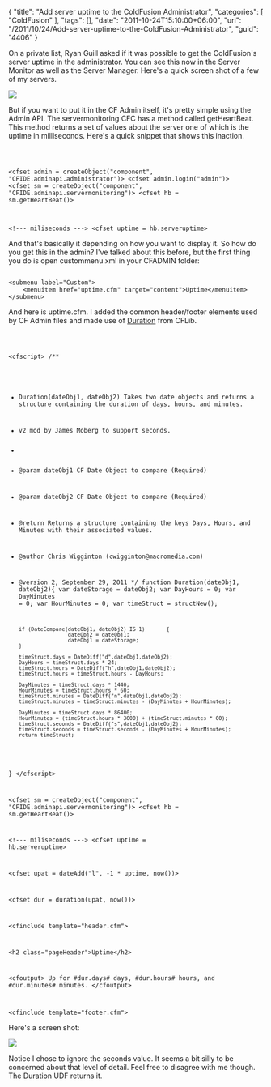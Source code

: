 {
	"title": "Add server uptime to the ColdFusion Administrator",
	"categories": [
		"ColdFusion"
	],
	"tags": [],
	"date": "2011-10-24T15:10:00+06:00",
	"url": "/2011/10/24/Add-server-uptime-to-the-ColdFusion-Administrator",
	"guid": "4406"
}

On a private list, Ryan Guill asked if it was possible to get the ColdFusion's server uptime in the administrator. You can see this now in the Server Monitor as well as the Server Manager. Here's a quick screen shot of a few of my servers.
<!--more-->
<p>

<img src="http://static.raymondcamden.com/images/ScreenClip207.png" />

<p>

But if you want to put it in the CF Admin itself, it's pretty simple using the Admin API. The servermonitoring CFC has a method called getHeartBeat. This method returns a set of values about the server one of which is the uptime in milliseconds.  Here's a quick snippet that shows this inaction.

<p>

<code>

&lt;cfset admin = createObject("component", "CFIDE.adminapi.administrator")&gt;
&lt;cfset admin.login("admin")&gt;
&lt;cfset sm = createObject("component", "CFIDE.adminapi.servermonitoring")&gt;
&lt;cfset hb = sm.getHeartBeat()&gt;

&lt;!--- miliseconds ---&gt;
&lt;cfset uptime = hb.serveruptime&gt;
</code>

<p>

And that's basically it depending on how you want to display it. So how do you get this in the admin? I've talked about this before, but the first thing you do is open custommenu.xml in your CFADMIN folder:

<p>

<code>
&lt;submenu label="Custom"&gt;
	&lt;menuitem href="uptime.cfm" target="content"&gt;Uptime&lt;/menuitem&gt;
&lt;/submenu&gt;
</code>

<p>

And here is uptime.cfm. I added the common header/footer elements used by CF Admin files and made use of <a href="http://cflib.org/udf/duration">Duration</a> from CFLib.

<p>

<code>

&lt;cfscript&gt;
/**
 * Duration(dateObj1, dateObj2)
Takes two date objects and returns a structure containing the duration of days, hours, and minutes.
 * v2 mod by James Moberg to support seconds.
 * 
 * @param dateObj1  	 CF Date Object to compare (Required)
 * @param dateObj2  	 CF Date Object to compare (Required)
 * @return Returns a structure containing the keys Days, Hours, and Minutes with their associated values. 
 * @author Chris Wigginton (&#99;&#119;&#105;&#103;&#103;&#105;&#110;&#116;&#111;&#110;&#64;&#109;&#97;&#99;&#114;&#111;&#109;&#101;&#100;&#105;&#97;&#46;&#99;&#111;&#109;) 
 * @version 2, September 29, 2011 
 */
function Duration(dateObj1, dateObj2){
       var dateStorage = dateObj2;
       var DayHours = 0;
       var DayMinutes = 0;
       var HourMinutes = 0;
       var timeStruct = structNew();

       if (DateCompare(dateObj1, dateObj2) IS 1)       {
                       dateObj2 = dateObj1;
                       dateObj1 = dateStorage;
       }

       timeStruct.days = DateDiff("d",dateObj1,dateObj2);
       DayHours = timeStruct.days * 24;
       timeStruct.hours = DateDiff("h",dateObj1,dateObj2);
       timeStruct.hours = timeStruct.hours - DayHours;

       DayMinutes = timeStruct.days * 1440;
       HourMinutes = timeStruct.hours * 60;
       timeStruct.minutes = DateDiff("n",dateObj1,dateObj2);
       timeStruct.minutes = timeStruct.minutes - (DayMinutes + HourMinutes);

       DayMinutes = timeStruct.days * 86400;
       HourMinutes = (timeStruct.hours * 3600) + (timeStruct.minutes * 60);
       timeStruct.seconds = DateDiff("s",dateObj1,dateObj2);
       timeStruct.seconds = timeStruct.seconds - (DayMinutes + HourMinutes);
       return timeStruct;
}
&lt;/cfscript&gt;

&lt;cfset sm = createObject("component", "CFIDE.adminapi.servermonitoring")&gt;
&lt;cfset hb = sm.getHeartBeat()&gt;

&lt;!--- miliseconds ---&gt;
&lt;cfset uptime = hb.serveruptime&gt;

&lt;cfset upat = dateAdd("l", -1 * uptime, now())&gt;

&lt;cfset dur = duration(upat, now())&gt;

&lt;cfinclude template="header.cfm"&gt;

&lt;h2 class="pageHeader"&gt;Uptime&lt;/h2&gt;

&lt;cfoutput&gt;
Up for #dur.days# days, #dur.hours# hours, and #dur.minutes# minutes.
&lt;/cfoutput&gt;

&lt;cfinclude template="footer.cfm"&gt;
</code>

<p>

Here's a screen shot:

<p>

<img src="http://static.raymondcamden.com/images/cfjedi/ScreenClip208.png" />

<p>

Notice I chose to ignore the seconds value. It seems a bit silly to be concerned about that level of detail. Feel free to disagree with me though. The Duration UDF returns it.